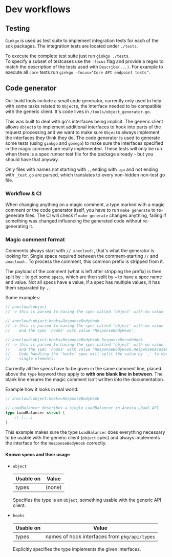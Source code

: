# Dev workflows

## Testing

`Ginkgo` is used as test suite to implement integration tests for each of the sdk packages. The integration tests
are located under `./tests`.

To execute the complete test suite just run  `ginkgo ./tests`.\
To specify a subset of testcases use  the `-focus` flag and provide a regex to match the description of the tests
used with `Describe(...)`. For example to execute all `core` tests run `ginkgo -focus="Core API endpoint tests"`.


## Code generator

Our build tools include a small code generator, currently only used to help with some tasks related to `Object`s,
the interface needed to be compatible with the generic client. It's code lives in `/tools/object_generator.go`.

This was built to deal with go's interfaces being implicit. The generic client allows `Object`s to implement
additional interfaces to hook into parts of the request processing and we want to make sure `Object`s always
implement the interfaces they think they do. The code generator is used to generate some tests (using `ginkgo` and
`gomega`) to make sure the interfaces specified in the magic comment are really implemented. These tests will only
be run when there is a spec runner test file for the package already - but you should have that anyway.

Only files with names not starting with `.`, ending with `.go` and not ending with `_test.go` are parsed, which
translates to every non-hidden non-test go file.


### Workflow & CI

When changing anything on a magic comment, a type marked with a magic comment or the code generator itself, you
have to run `make generate` to re-generate files. The CI will check if `make generate` changes anything, failing
if something was changed influencing the generated code without re-generating it.


### Magic comment format

Comments always start with `// anxcloud:`, that's what the generator is looking for. Single space required between the
comment-starting `//` and `anxcloud:`. To process the comment, this common prefix is stripped from it.

The payload of the comment (what is left after stripping the prefix) is then split by `:` to get some `specs`,
which are then split by `=` to have a spec name and value. Not all specs have a value, if a spec has multiple
values, it has them separated by `,`.

Some examples:

```go
// anxcloud:object
// -> this is parsed to having the spec called 'object' with no value

// anxcloud:object:hooks=ResponseBodyHook
// -> this is parsed to having the spec called 'object' with no value
//    and the spec 'hooks' with value 'ResponseBodyHook'.

// anxcloud:object:hooks=ResponseBodyHook,ResponseDecodeHook
// -> this is parsed to having the spec called 'object' with no value
//    and the spec 'hooks' with value 'ResponseBodyHook,ResponseDecodeHook'.
//    Code handling the 'hooks' spec will split the value by ',' to decode
//    single elements.
```

Currently all the specs have to be given in the same comment line, placed above the `type` keyword they apply to
**with one blank line in between**. The blank line ensures the magic comment isn't written into the documentation.

Example how it looks in real world:

```go
// anxcloud:object:hooks=ResponseBodyHook

// LoadBalancer describes a single LoadBalancer in Anexia LBaaS API.
type LoadBalancer struct {
    // [...]
}
```

This example makes sure the type `LoadBalancer` does everything necessary to be usable with the generic client
(`object` spec) and always implements the interface for the `ResponseBodyHook` correctly.


#### Known specs and their usage

* `object`

    | Usable on | Value  |
    |-----------|--------|
    | types     | (none) |

    Specifies the type is an `Object`, something usable with the generic API client.


* `hooks`

    | Usable on | Value  |
    |-----------|--------|
    | types     | names of hook interfaces from `pkg/api/types` |

    Explicitly specifies the type implements the given interfaces.
